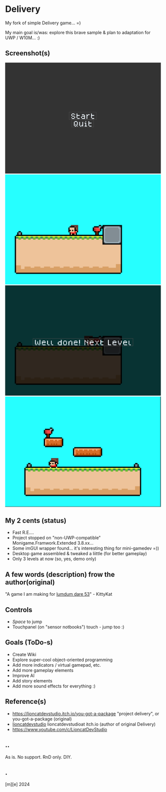 # Delivery
My fork of simple Delivery game... =)

My main goal is/was: explore this brave sample & plan to adaptation for UWP / W10M... :) 

## Screenshot(s)

![](Images/shot01.png)
![](Images/shot02.png)
![](Images/shot03.png)
![](Images/shot04.png)


## My 2 cents (status)
- Fast R.E.... 
- Project stopped on "non-UWP-compatible" Monigame.Framwork.Extended 3.8.xx...
- Some imGUI wrapper found... it's interesting thing for mini-gamedev =))
- Desktop game assembled & tweaked a liittle (for better gameplay)
- Only 3 levels at now (so, yes, demo only)

## A few words (description) frow the author(original)
 "A game I am making for [lumdum dare 53](https://itch.io/games/tag-ludum-dare-53)" - KittyKat

## Controls
- *Space* to jump
- Touchpanel (on "sensor notbooks") touch - jump too :)

## Goals (ToDo-s)
- Create Wiki
- Explore super-cool object-oriented programming
- Add more indicators / virtual gamepad, etc.
- Add more gameplay elements
- Improve AI
- Add story elements
- Add more sound effects for everything :)

## Reference(s)
- https://lioncatdevstudio.itch.io/you-got-a-package "project delivery", or you-got-a-package (original)
- [lioncatdevstudio](https://lioncatdevstudio.itch.io) lioncatdevstudioat itch.io (author of original Delivery)
- https://www.youtube.com/c/LioncatDevStudio


## ..
As is. No support. RnD only. DIY.

## .
[m][e] 2024

